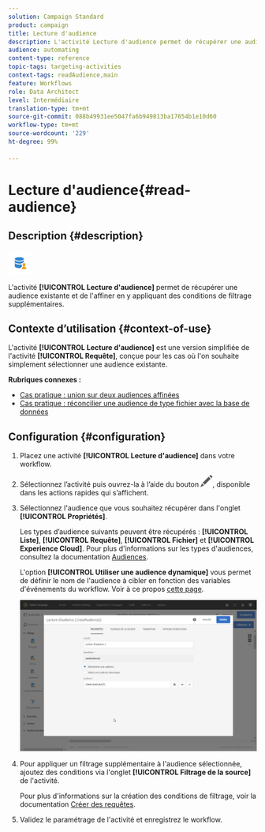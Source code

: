 ```yaml
---
solution: Campaign Standard
product: campaign
title: Lecture d'audience
description: L'activité Lecture d'audience permet de récupérer une audience existante et de l'affiner en y appliquant des conditions de filtrage supplémentaires.
audience: automating
content-type: reference
topic-tags: targeting-activities
context-tags: readAudience,main
feature: Workflows
role: Data Architect
level: Intermédiaire
translation-type: tm+mt
source-git-commit: 088b49931ee5047fa6b949813ba17654b1e10d60
workflow-type: tm+mt
source-wordcount: '229'
ht-degree: 99%

---
```



# Lecture d&#39;audience{#read-audience}

## Description {#description}

![](assets/prefill.png)

L&#39;activité **[!UICONTROL Lecture d&#39;audience]** permet de récupérer une audience existante et de l&#39;affiner en y appliquant des conditions de filtrage supplémentaires.

## Contexte d’utilisation {#context-of-use}

L&#39;activité **[!UICONTROL Lecture d&#39;audience]** est une version simplifiée de l&#39;activité **[!UICONTROL Requête]**, conçue pour les cas où l&#39;on souhaite simplement sélectionner une audience existante.

**Rubriques connexes :**

* [Cas pratique : union sur deux audiences affinées](../../automating/using/union-on-two-refined-audiences.md)
* [Cas pratique : réconcilier une audience de type fichier avec la base de données](../../automating/using/reconcile-file-audience-with-database.md)

## Configuration {#configuration}

1. Placez une activité **[!UICONTROL Lecture d&#39;audience]** dans votre workflow.
1. Sélectionnez l’activité puis ouvrez-la à l’aide du bouton ![](assets/edit_darkgrey-24px.png), disponible dans les actions rapides qui s’affichent.
1. Sélectionnez l&#39;audience que vous souhaitez récupérer dans l&#39;onglet **[!UICONTROL Propriétés]**.

   Les types d’audience suivants peuvent être récupérés : **[!UICONTROL Liste]**, **[!UICONTROL Requête]**, **[!UICONTROL Fichier]** et **[!UICONTROL Experience Cloud]**. Pour plus d&#39;informations sur les types d&#39;audiences, consultez la documentation [Audiences](../../audiences/using/about-audiences.md).

   L&#39;option **[!UICONTROL Utiliser une audience dynamique]** vous permet de définir le nom de l&#39;audience à cibler en fonction des variables d&#39;événements du workflow. Voir à ce propos [cette page](../../automating/using/customizing-workflow-external-parameters.md).

   ![](assets/readaudience_activity1.png)

1. Pour appliquer un filtrage supplémentaire à l&#39;audience sélectionnée, ajoutez des conditions via l&#39;onglet **[!UICONTROL Filtrage de la source]** de l&#39;activité.

   Pour plus d&#39;informations sur la création des conditions de filtrage, voir la documentation [Créer des requêtes](../../automating/using/editing-queries.md#creating-queries).

1. Validez le paramétrage de l&#39;activité et enregistrez le workflow.
